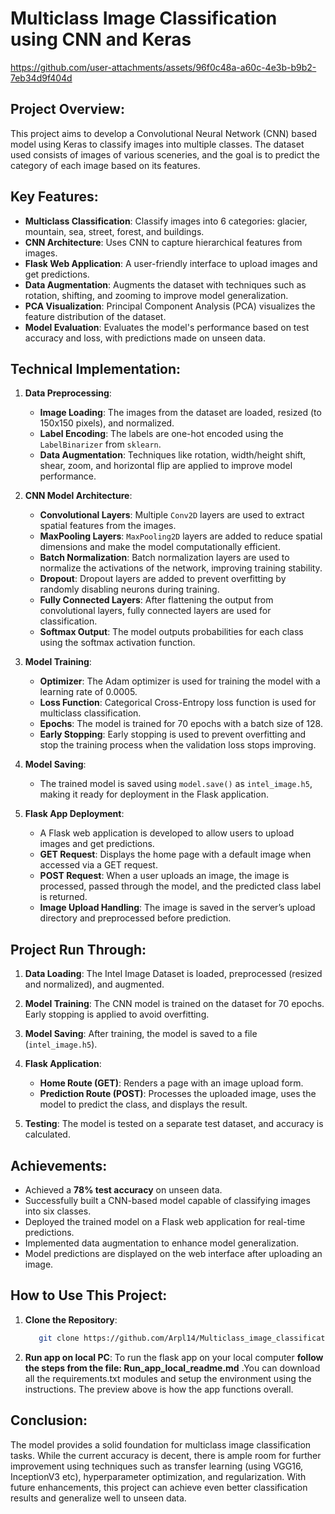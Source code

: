 # Multiclass Image Classification using CNN and Keras


https://github.com/user-attachments/assets/96f0c48a-a60c-4e3b-b9b2-7eb34d9f404d


## Project Overview:
This project aims to develop a Convolutional Neural Network (CNN) based model using Keras to classify images into multiple classes. The dataset used consists of images of various sceneries, and the goal is to predict the category of each image based on its features.

## Key Features:
- **Multiclass Classification**: Classify images into 6 categories: glacier, mountain, sea, street, forest, and buildings.
- **CNN Architecture**: Uses CNN to capture hierarchical features from images.
- **Flask Web Application**: A user-friendly interface to upload images and get predictions.
- **Data Augmentation**: Augments the dataset with techniques such as rotation, shifting, and zooming to improve model generalization.
- **PCA Visualization**: Principal Component Analysis (PCA) visualizes the feature distribution of the dataset.
- **Model Evaluation**: Evaluates the model's performance based on test accuracy and loss, with predictions made on unseen data.

## Technical Implementation:
1. **Data Preprocessing**:
   - **Image Loading**: The images from the dataset are loaded, resized (to 150x150 pixels), and normalized.
   - **Label Encoding**: The labels are one-hot encoded using the `LabelBinarizer` from `sklearn`.
   - **Data Augmentation**: Techniques like rotation, width/height shift, shear, zoom, and horizontal flip are applied to improve model performance.

2. **CNN Model Architecture**:
   - **Convolutional Layers**: Multiple `Conv2D` layers are used to extract spatial features from the images.
   - **MaxPooling Layers**: `MaxPooling2D` layers are added to reduce spatial dimensions and make the model computationally efficient.
   - **Batch Normalization**: Batch normalization layers are used to normalize the activations of the network, improving training stability.
   - **Dropout**: Dropout layers are added to prevent overfitting by randomly disabling neurons during training.
   - **Fully Connected Layers**: After flattening the output from convolutional layers, fully connected layers are used for classification.
   - **Softmax Output**: The model outputs probabilities for each class using the softmax activation function.

3. **Model Training**:
   - **Optimizer**: The Adam optimizer is used for training the model with a learning rate of 0.0005.
   - **Loss Function**: Categorical Cross-Entropy loss function is used for multiclass classification.
   - **Epochs**: The model is trained for 70 epochs with a batch size of 128.
   - **Early Stopping**: Early stopping is used to prevent overfitting and stop the training process when the validation loss stops improving.

4. **Model Saving**:
   - The trained model is saved using `model.save()` as `intel_image.h5`, making it ready for deployment in the Flask application.

5. **Flask App Deployment**:
   - A Flask web application is developed to allow users to upload images and get predictions.
   - **GET Request**: Displays the home page with a default image when accessed via a GET request.
   - **POST Request**: When a user uploads an image, the image is processed, passed through the model, and the predicted class label is returned.
   - **Image Upload Handling**: The image is saved in the server’s upload directory and preprocessed before prediction.

## Project Run Through:
1. **Data Loading**: The Intel Image Dataset is loaded, preprocessed (resized and normalized), and augmented.
2. **Model Training**: The CNN model is trained on the dataset for 70 epochs. Early stopping is applied to avoid overfitting.
3. **Model Saving**: After training, the model is saved to a file (`intel_image.h5`).
4. **Flask Application**:
   - **Home Route (GET)**: Renders a page with an image upload form.
   - **Prediction Route (POST)**: Processes the uploaded image, uses the model to predict the class, and displays the result.

5. **Testing**: The model is tested on a separate test dataset, and accuracy is calculated.

## Achievements:
- Achieved a **78% test accuracy** on unseen data.
- Successfully built a CNN-based model capable of classifying images into six classes.
- Deployed the trained model on a Flask web application for real-time predictions.
- Implemented data augmentation to enhance model generalization.
- Model predictions are displayed on the web interface after uploading an image.


## How to Use This Project:
1. **Clone the Repository**:
   ```bash
      git clone https://github.com/Arpl14/Multiclass_image_classification_flaskapp-using-CNN-Keras.git
2. **Run app on local PC**:
   To run the flask app on your local computer **follow the steps from the file: Run_app_local_readme.md**  .You can download all the requirements.txt modules and setup the environment using the instructions. The preview above is how the app functions overall. 


## Conclusion:
The model provides a solid foundation for multiclass image classification tasks. While the current accuracy is decent, there is ample room for further improvement using techniques such as transfer learning (using VGG16, InceptionV3 etc), hyperparameter optimization, and regularization. With future enhancements, this project can achieve even better classification results and generalize well to unseen data.
